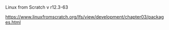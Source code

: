 Linux from Scratch v r12.3-63

https://www.linuxfromscratch.org/lfs/view/development/chapter03/packages.html
